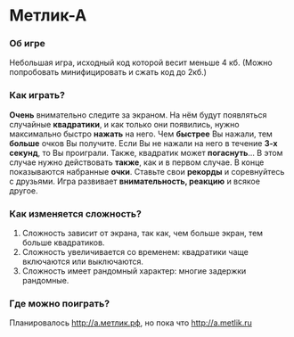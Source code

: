 # Метлик-А

### Об игре
Небольшая игра, исходный код которой весит меньше 4 кб. (Можно попробовать минифицировать и сжать код до 2кб.)

### Как играть?
**Очень** внимательно следите за экраном. На нём будут появляться случайные **квадратики**, и как только они появились, нужно максимально быстро **нажать** на него. Чем **быстрее** Вы нажали, тем **больше** очков Вы получите. Если Вы не нажали на него в течение **3-х секунд**, то Вы проиграли. Также, квадратик может **погаснуть**... В этом случае нужно действовать **также**, как и в первом случае. В конце показываются набранные **очки**. Ставьте свои **рекорды** и соревнуйтесь с друзьями. Игра развивает **внимательность, реакцию** и всякое другое.

### Как изменяется сложность?
1. Сложность зависит от экрана, так как, чем больше экран, тем больше квадратиков.
2. Сложность увеличивается со временем: квадратики чаще включаются или выключаются.
3. Сложность имеет рандомный характер: многие задержки рандомные.

### Где можно поиграть?
Планировалось http://а.метлик.рф, но пока что http://a.metlik.ru

